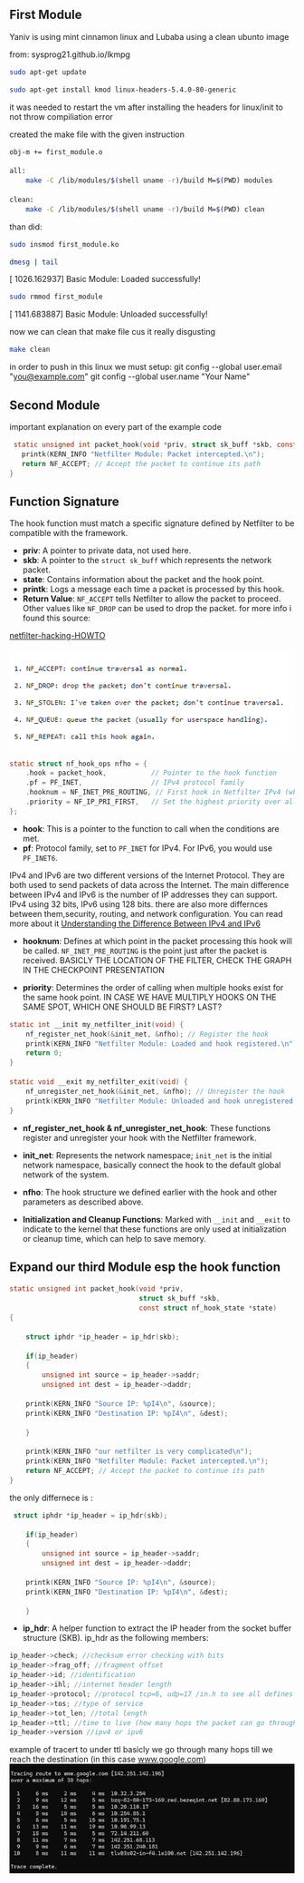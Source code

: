 ## First Module

 Yaniv is using mint cinnamon linux
and Lubaba using a clean ubunto image

from:
sysprog21.github.io/lkmpg

```bash
sudo apt-get update
```

```bash
sudo apt-get install kmod linux-headers-5.4.0-80-generic
```

it was needed to restart the vm after installing the headers for linux/init
to not throw compiliation error

created the make file with the given instruction

```bash
obj-m += first_module.o

all:
	make -C /lib/modules/$(shell uname -r)/build M=$(PWD) modules

clean:
	make -C /lib/modules/$(shell uname -r)/build M=$(PWD) clean
```

than did:

```bash
sudo insmod first_module.ko
```

```bash
dmesg | tail
```

[ 1026.162937] Basic Module: Loaded successfully!

```bash
sudo rmmod first_module
```

[ 1141.683887] Basic Module: Unloaded successfully!

now we can clean that make file cus it really disgusting

```bash
make clean
```

in order to push in this linux we must setup:
 git config --global user.email "you@example.com"
  git config --global user.name "Your Name"

## Second Module

  important explanation on every part of the example code

 ```c
  static unsigned int packet_hook(void *priv, struct sk_buff *skb, const struct nf_hook_state *state) {
    printk(KERN_INFO "Netfilter Module: Packet intercepted.\n");
    return NF_ACCEPT; // Accept the packet to continue its path
}
```

## Function Signature

The hook function must match a specific signature defined by Netfilter to be compatible with the framework.

- **priv**: A pointer to private data, not used here.
- **skb**: A pointer to the `struct sk_buff` which represents the network packet.
- **state**: Contains information about the packet and the hook point.
- **printk**: Logs a message each time a packet is processed by this hook.
- **Return Value**: `NF_ACCEPT` tells Netfilter to allow the packet to proceed. Other values like `NF_DROP` can be used to drop the packet.
for more info i found this source:

[netfilter-hacking-HOWTO](https://www.netfilter.org/documentation/HOWTO/netfilter-hacking-HOWTO.txt)


![alt text](image.png)

```c
static struct nf_hook_ops nfho = {
    .hook = packet_hook,           // Pointer to the hook function
    .pf = PF_INET,                 // IPv4 protocol family
    .hooknum = NF_INET_PRE_ROUTING, // First hook in Netfilter IPv4 (when packet arrives)
    .priority = NF_IP_PRI_FIRST,   // Set the highest priority over all other hook functions
};
```

- **hook**: This is a pointer to the function to call when the conditions are met.
- **pf**: Protocol family, set to `PF_INET` for IPv4. For IPv6, you would use `PF_INET6`.

IPv4 and IPv6 are two different versions of the Internet Protocol. They are both used to send packets of data across the Internet. The main difference between IPv4 and IPv6 is the number of IP addresses they can support. 
IPv4 using 32 bits, IPv6 using 128 bits.
there are also more differnces between them,security, routing, and network configuration.
You can read more about it [Understanding the Difference Between IPv4 and IPv6](https://www.siteground.com/kb/ipv4-vs-ipv6/#Understanding_IPv4_and_IPv6)

- **hooknum**: Defines at which point in the packet processing this hook will be called. `NF_INET_PRE_ROUTING` is the point just after the packet is received. BASICLY THE LOCATION OF THE FILTER, CHECK THE GRAPH IN THE CHECKPOINT PRESENTATION

- **priority**: Determines the order of calling when multiple hooks exist for the same hook point. IN CASE WE HAVE MULTIPLY HOOKS ON THE SAME SPOT, WHICH ONE SHOULD BE FIRST? LAST?


```c
static int __init my_netfilter_init(void) {
    nf_register_net_hook(&init_net, &nfho); // Register the hook
    printk(KERN_INFO "Netfilter Module: Loaded and hook registered.\n");
    return 0;
}

static void __exit my_netfilter_exit(void) {
    nf_unregister_net_hook(&init_net, &nfho); // Unregister the hook
    printk(KERN_INFO "Netfilter Module: Unloaded and hook unregistered.\n");
}
```

- **nf_register_net_hook & nf_unregister_net_hook**: These functions register and unregister your hook with the Netfilter framework.
- **init_net**: Represents the network namespace; `init_net` is the initial network namespace, basically connect the hook to the default global network of the system.
- **nfho**: The hook structure we defined earlier with the hook and other parameters as described above.

- **Initialization and Cleanup Functions**: Marked with `__init` and `__exit` to indicate to the kernel that these functions are only used at initialization or cleanup time, which can help to save memory.


## Expand our third Module esp the hook function

```c
static unsigned int packet_hook(void *priv,
                                struct sk_buff *skb,
                                const struct nf_hook_state *state)
{
    
    struct iphdr *ip_header = ip_hdr(skb);
    
    if(ip_header)
    {
        unsigned int source = ip_header->saddr;
        unsigned int dest = ip_header->daddr;
        
    printk(KERN_INFO "Source IP: %pI4\n", &source);
    printk(KERN_INFO "Destination IP: %pI4\n", &dest);
       
    }
    
    printk(KERN_INFO "our netfilter is very complicated\n");
    printk(KERN_INFO "Netfilter Module: Packet intercepted.\n");
    return NF_ACCEPT; // Accept the packet to continue its path
}
```

the only differnece is :

```c
 struct iphdr *ip_header = ip_hdr(skb);
    
    if(ip_header)
    {
        unsigned int source = ip_header->saddr;
        unsigned int dest = ip_header->daddr;
        
    printk(KERN_INFO "Source IP: %pI4\n", &source);
    printk(KERN_INFO "Destination IP: %pI4\n", &dest);
       
    }
```

- **ip_hdr**: A helper function to extract the IP header from the socket buffer structure (SKB).
ip_hdr as the following members:
 
```c
ip_header->check; //checksum error checking with bits
ip_header->frag_off; //fragment offset
ip_header->id; //identification
ip_header->ihl; //internet header length
ip_header->protocol; //protocol tcp=6, udp=17 /in.h to see all defines
ip_header->tos; //type of service
ip_header->tot_len; //total length
ip_header->ttl; //time to live (how many hops the packet can go through)
ip_header->version //ipv4 or ipv6
```

example of tracert to under ttl 
basicly we go through many hops till we reach the destination (in this case www.google.com)
![alt text](image-1.png)